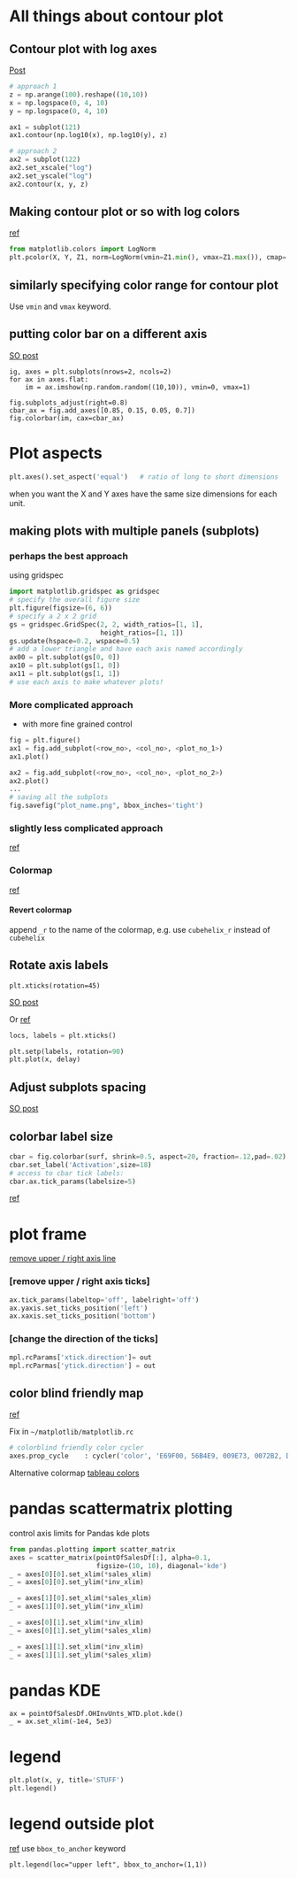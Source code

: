 # All things about contour plot
## Contour plot with log axes 
[Post](http://matplotlib.1069221.n5.nabble.com/contour-plots-with-logarithmic-axes-td8732.html)
```Python
# approach 1 
z = np.arange(100).reshape((10,10)) 
x = np.logspace(0, 4, 10) 
y = np.logspace(0, 4, 10) 

ax1 = subplot(121) 
ax1.contour(np.log10(x), np.log10(y), z) 

# approach 2 
ax2 = subplot(122) 
ax2.set_xscale("log") 
ax2.set_yscale("log") 
ax2.contour(x, y, z) 
```

## Making contour plot or so with log colors
[ref](http://matplotlib.org/examples/pylab_examples/pcolor_log.html)

```Python
from matplotlib.colors import LogNorm
plt.pcolor(X, Y, Z1, norm=LogNorm(vmin=Z1.min(), vmax=Z1.max()), cmap='PuBu_r')
```

## similarly specifying color range for contour plot 
Use `vmin` and `vmax` keyword.

## putting color bar on a different axis
[SO post](http://stackoverflow.com/questions/13784201/matplotlib-2-subplots-1-colorbar)
```
ig, axes = plt.subplots(nrows=2, ncols=2)
for ax in axes.flat:
    im = ax.imshow(np.random.random((10,10)), vmin=0, vmax=1)

fig.subplots_adjust(right=0.8)
cbar_ax = fig.add_axes([0.85, 0.15, 0.05, 0.7])
fig.colorbar(im, cax=cbar_ax)
```

# Plot aspects
```Python
plt.axes().set_aspect('equal')   # ratio of long to short dimensions
```
when you want the X and Y axes have the same size dimensions for each unit.




## making plots with multiple panels (subplots)
### perhaps the best approach 
using gridspec
```Python
import matplotlib.gridspec as gridspec
# specify the overall figure size 
plt.figure(figsize=(6, 6))
# specify a 2 x 2 grid 
gs = gridspec.GridSpec(2, 2, width_ratios=[1, 1], 
                       height_ratios=[1, 1])
gs.update(hspace=0.2, wspace=0.5)
# add a lower triangle and have each axis named accordingly 
ax00 = plt.subplot(gs[0, 0])
ax10 = plt.subplot(gs[1, 0])
ax11 = plt.subplot(gs[1, 1])
# use each axis to make whatever plots!
```


### More complicated approach 
* with more fine grained control
```Python
fig = plt.figure()
ax1 = fig.add_subplot(<row_no>, <col_no>, <plot_no_1>)
ax1.plot()

ax2 = fig.add_subplot(<row_no>, <col_no>, <plot_no_2>)
ax2.plot()
...
# saving all the subplots
fig.savefig("plot_name.png", bbox_inches='tight')
```

### slightly less complicated approach
[ref](http://matplotlib.org/examples/pylab_examples/subplots_demo.html)


### Colormap
[ref](https://jakevdp.github.io/blog/2014/10/16/how-bad-is-your-colormap/)

#### Revert colormap 
append `_r` to the name of the colormap, e.g. use `cubehelix_r` instead of `cubehelix`


## Rotate axis labels
```
plt.xticks(rotation=45)

```
[SO post](http://stackoverflow.com/questions/14852821/aligning-rotated-xticklabels-with-their-respective-xticks)

Or
[ref](https://stackoverflow.com/questions/10998621/rotate-axis-text-in-python-matplotlib/10998872#10998872)
```Python
locs, labels = plt.xticks()

plt.setp(labels, rotation=90)
plt.plot(x, delay)
```

## Adjust subplots spacing
[SO post](http://stackoverflow.com/questions/6541123/improve-subplot-size-spacing-with-many-subplots-in-matplotlib)

## colorbar label size
```Python
cbar = fig.colorbar(surf, shrink=0.5, aspect=20, fraction=.12,pad=.02)
cbar.set_label('Activation',size=18)
# access to cbar tick labels:
cbar.ax.tick_params(labelsize=5) 
```
[ref](http://stackoverflow.com/questions/6567724/matplotlib-so-log-axis-only-has-minor-tick-mark-labels-at-specified-points-also/6568248)

# plot frame 
[remove upper / right axis line](http://stackoverflow.com/questions/925024/how-can-i-remove-the-top-and-right-axis-in-matplotlib)

### [remove upper / right axis ticks]
```Python
ax.tick_params(labeltop='off', labelright='off')
ax.yaxis.set_ticks_position('left')
ax.xaxis.set_ticks_position('bottom')
```

### [change the direction of the ticks]
```Python
mpl.rcParams['xtick.direction']= out
mpl.rcParmas['ytick.direction'] = out
```

## color blind friendly map
[ref](http://bconnelly.net/2013/10/creating-colorblind-friendly-figures/)   


Fix in `~/matplotlib/matplotlib.rc` 
```Python
# colorblind friendly color cycler 
axes.prop_cycle    : cycler('color', 'E69F00, 56B4E9, 009E73, 0072B2, D55E00, CC79A7, F0E442, 000000')
```
Alternative colormap [tableau colors](http://tableaufriction.blogspot.ro/2012/11/finally-you-can-use-tableau-data-colors.html)

# pandas scattermatrix plotting

control axis limits for Pandas kde plots 
```python
from pandas.plotting import scatter_matrix
axes = scatter_matrix(pointOfSalesDf[:], alpha=0.1, 
                      figsize=(10, 10), diagonal='kde')
_ = axes[0][0].set_xlim(*sales_xlim)
_ = axes[0][0].set_ylim(*inv_xlim)

_ = axes[1][0].set_xlim(*sales_xlim)
_ = axes[1][0].set_ylim(*inv_xlim)

_ = axes[0][1].set_xlim(*inv_xlim)
_ = axes[0][1].set_ylim(*sales_xlim)

_ = axes[1][1].set_xlim(*inv_xlim)
_ = axes[1][1].set_ylim(*sales_xlim)
```

# pandas KDE 
```
ax = pointOfSalesDf.OHInvUnts_WTD.plot.kde()
_ = ax.set_xlim(-1e4, 5e3)
```

# legend
```python
plt.plot(x, y, title='STUFF')
plt.legend()
```

# legend outside plot
[ref](https://stackoverflow.com/questions/7125009/how-to-change-legend-size-with-matplotlib-pyplot)
use `bbox_to_anchor` keyword
```
plt.legend(loc="upper left", bbox_to_anchor=(1,1))
```
